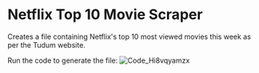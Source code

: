 # Netflix Top 10 Movie Scraper

Creates a file containing Netflix's top 10 most viewed movies this week as per the Tudum website. 

Run the code to generate the file:
![Code_Hi8vqyamzx](https://github.com/user-attachments/assets/ecdacdb9-4917-4537-91c1-a3319a49f6bd)
